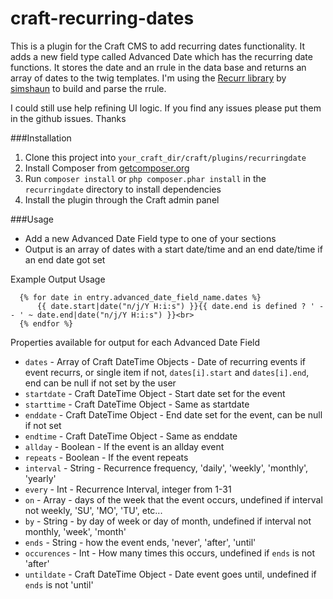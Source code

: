 craft-recurring-dates
=====================

This is a plugin for the Craft CMS to add recurring dates functionality. It adds a new field type called Advanced Date which has the recurring date functions. It stores the date and an rrule in the data base and returns an array of dates to the twig templates. I'm using the [Recurr library](https://github.com/simshaun/recurr) by [simshaun](https://github.com/simshaun) to build and parse the rrule.

I could still use help refining UI logic. If you find any issues please put them in the github issues. Thanks

###Installation

1. Clone this project into `your_craft_dir/craft/plugins/recurringdate`
2. Install Composer from [getcomposer.org](https://getcomposer.org/doc/00-intro.md#installation-nix) 
3. Run `composer install` or `php composer.phar install` in the `recurringdate` directory to install dependencies
4. Install the plugin through the Craft admin panel

###Usage

* Add a new Advanced Date Field type to one of your sections 
* Output is an array of dates with a start date/time and an end date/time if an end date got set

Example Output Usage
```
  {% for date in entry.advanced_date_field_name.dates %}
	  {{ date.start|date("n/j/Y H:i:s") }}{{ date.end is defined ? ' -- ' ~ date.end|date("n/j/Y H:i:s") }}<br>
  {% endfor %}
```

Properties available for output for each Advanced Date Field
* `dates` - Array of Craft DateTime Objects - Date of recurring events if event recurrs, or single item if not, `dates[i].start` and `dates[i].end`, end can be null if not set by the user
* `startdate` - Craft DateTime Object - Start date set for the event 
* `starttime` - Craft DateTime Object - Same as startdate
* `enddate` - Craft DateTime Object - End date set for the event, can be null if not set 
* `endtime` - Craft DateTime Object - Same as enddate
* `allday` - Boolean - If the event is an allday event
* `repeats` - Boolean - If the event repeats
* `interval` - String - Recurrence frequency, 'daily', 'weekly', 'monthly', 'yearly'
* `every` - Int - Recurrence Interval, integer from 1-31
* `on` - Array - days of the week that the event occurs, undefined if interval not weekly, 'SU', 'MO', 'TU', etc...
* `by` - String - by day of week or day of month, undefined if interval not monthly, 'week', 'month'
* `ends` - String - how the event ends, 'never', 'after', 'until'
* `occurences` - Int - How many times this occurs, undefined if `ends` is not 'after'
* `untildate` - Craft DateTime Object - Date event goes until, undefined if `ends` is not 'until'
